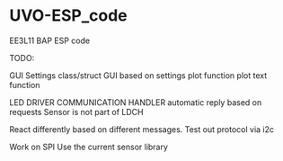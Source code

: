 # UVO-ESP_code
 EE3L11 BAP ESP code

TODO:

GUI
	Settings class/struct
	GUI based on settings
		plot function
		plot text function

LED DRIVER COMMUNICATION HANDLER
	automatic reply based on requests
	Sensor is not part of LDCH



React differently based on different messages.
	Test out protocol via i2c

Work on SPI
	Use the current sensor library